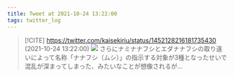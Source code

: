 ```yaml
---
title: Tweet at 2021-10-24 13:22:00
tags: twitter_log
---
```


> [!CITE] https://twitter.com/kaisekiriu/status/1452128216181735430 (2021-10-24 13:22:00)
> ![](https://twitter.com/kaisekiriu/status/1452128216181735430)
> さらにナミナナフシとエダナナフシの取り違いによって名称「ナナフシ（ムシ）」の指示する対象が3種となったせいで混乱が深まってしまった、みたいなことが想像されるが…
